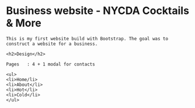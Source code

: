 <h1>Business website - NYCDA Cocktails & More</h1>

	This is my first website build with Bootstrap. The goal was to construct a website for a business.

	<h2>Design</h2>

	Pages	: 4 + 1 modal for contacts

	<ul>
	<li>Home/li>
	<li>About</li>
	<li>Hot</li>
	<li>Cold</li>
	</ul>




